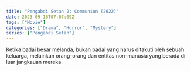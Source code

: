```yaml
---
title: "Pengabdi Setan 2: Communion (2022)"
date: 2023-09-16T07:07:09Z
tags: ["Movie"]
categories: ["Drama", "Horror", "Mystery"]
series: ["Pengabdi Setan"]
---
```


Ketika badai besar melanda, bukan badai yang harus ditakuti oleh sebuah keluarga, melainkan orang-orang dan entitas non-manusia yang berada di luar jangkauan mereka.

  <mux-player stream-type="on-demand"
  src="https://kp3d-my.sharepoint.com/personal/ryoo_kp3d_onmicrosoft_com/_layouts/15/download.aspx?share=EfqVCpWCAAxIiXhZhUOqnKMBMQ9kLlGqKspgUPMHNBgc7w" metadata-video-title="Pengabdi Setan 2: Communion (2022)" prefer-playback="mse" controls>
  </mux-player>
  
  
  <script src="https://cdn.jsdelivr.net/npm/@mux/mux-player"></script>
  
   <script id="Na5xOM02d4jR01YUEiV1MbiC01WX5W1rV00pLvqShDUwR6w" type="application/ld+json">
 {
  "@context": "https://schema.org/",
  "@type": "VideoObject",
  "name": "Pengabdi Setan 2: Communion (2022)",
  "contentUrl": "https://stream.mux.com/Na5xOM02d4jR01YUEiV1MbiC01WX5W1rV00pLvqShDUwR6w.m3u8",
  "thumbnailUrl": "https://m.media-amazon.com/images/M/MV5BMTgxNDQzNjQ2NV5BMl5BanBnXkFtZTcwODg2MDQwNA@@._V1_.jpg?width=314&fit_mode=preserve&time=25",
  "uploadDate": "2023-09-16T07:07:09Z",
}

</script>
